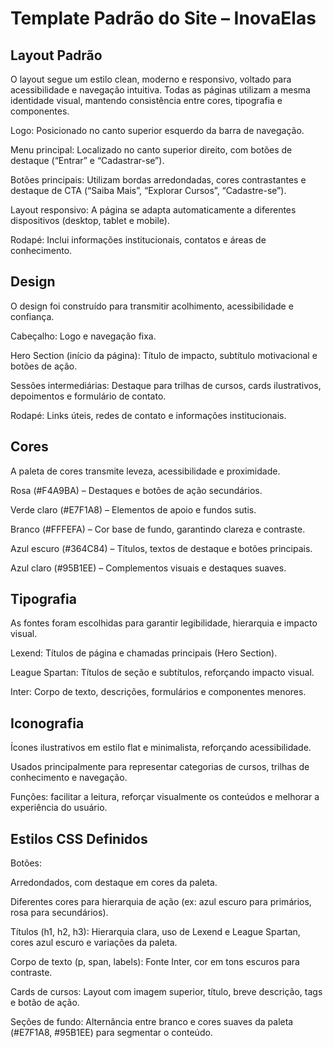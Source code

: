 # Template Padrão do Site – InovaElas
## Layout Padrão

O layout segue um estilo clean, moderno e responsivo, voltado para acessibilidade e navegação intuitiva. Todas as páginas utilizam a mesma identidade visual, mantendo consistência entre cores, tipografia e componentes.

Logo: Posicionado no canto superior esquerdo da barra de navegação.

Menu principal: Localizado no canto superior direito, com botões de destaque (“Entrar” e “Cadastrar-se”).

Botões principais: Utilizam bordas arredondadas, cores contrastantes e destaque de CTA (“Saiba Mais”, “Explorar Cursos”, “Cadastre-se”).

Layout responsivo: A página se adapta automaticamente a diferentes dispositivos (desktop, tablet e mobile).

Rodapé: Inclui informações institucionais, contatos e áreas de conhecimento.

## Design

O design foi construído para transmitir acolhimento, acessibilidade e confiança.

Cabeçalho: Logo e navegação fixa.

Hero Section (início da página): Título de impacto, subtítulo motivacional e botões de ação.

Sessões intermediárias: Destaque para trilhas de cursos, cards ilustrativos, depoimentos e formulário de contato.

Rodapé: Links úteis, redes de contato e informações institucionais.

## Cores

A paleta de cores transmite leveza, acessibilidade e proximidade.

Rosa (#F4A9BA) – Destaques e botões de ação secundários.

Verde claro (#E7F1A8) – Elementos de apoio e fundos sutis.

Branco (#FFFEFA) – Cor base de fundo, garantindo clareza e contraste.

Azul escuro (#364C84) – Títulos, textos de destaque e botões principais.

Azul claro (#95B1EE) – Complementos visuais e destaques suaves.

## Tipografia

As fontes foram escolhidas para garantir legibilidade, hierarquia e impacto visual.

Lexend: Títulos de página e chamadas principais (Hero Section).

League Spartan: Títulos de seção e subtítulos, reforçando impacto visual.

Inter: Corpo de texto, descrições, formulários e componentes menores.

## Iconografia

Ícones ilustrativos em estilo flat e minimalista, reforçando acessibilidade.

Usados principalmente para representar categorias de cursos, trilhas de conhecimento e navegação.

Funções: facilitar a leitura, reforçar visualmente os conteúdos e melhorar a experiência do usuário.

## Estilos CSS Definidos

Botões:

Arredondados, com destaque em cores da paleta.

Diferentes cores para hierarquia de ação (ex: azul escuro para primários, rosa para secundários).

Títulos (h1, h2, h3): Hierarquia clara, uso de Lexend e League Spartan, cores azul escuro e variações da paleta.

Corpo de texto (p, span, labels): Fonte Inter, cor em tons escuros para contraste.

Cards de cursos: Layout com imagem superior, título, breve descrição, tags e botão de ação.

Seções de fundo: Alternância entre branco e cores suaves da paleta (#E7F1A8, #95B1EE) para segmentar o conteúdo.
